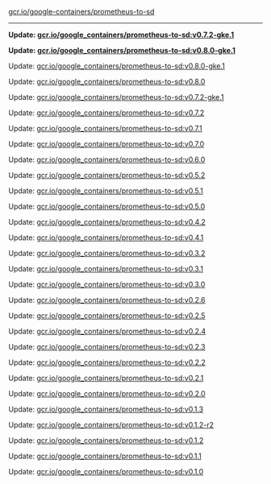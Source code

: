[gcr.io/google-containers/prometheus-to-sd](https://hub.docker.com/r/cruse/prometheus-to-sd/tags/) 

----
**Update: [gcr.io/google_containers/prometheus-to-sd:v0.7.2-gke.1](https://hub.docker.com/r/cruse/prometheus-to-sd/tags/)**

**Update: [gcr.io/google_containers/prometheus-to-sd:v0.8.0-gke.1](https://hub.docker.com/r/cruse/prometheus-to-sd/tags/)**

Update: [gcr.io/google_containers/prometheus-to-sd:v0.8.0-gke.1](https://hub.docker.com/r/cruse/prometheus-to-sd/tags/)

Update: [gcr.io/google_containers/prometheus-to-sd:v0.8.0](https://hub.docker.com/r/cruse/prometheus-to-sd/tags/)

Update: [gcr.io/google_containers/prometheus-to-sd:v0.7.2-gke.1](https://hub.docker.com/r/cruse/prometheus-to-sd/tags/)

Update: [gcr.io/google_containers/prometheus-to-sd:v0.7.2](https://hub.docker.com/r/cruse/prometheus-to-sd/tags/)

Update: [gcr.io/google_containers/prometheus-to-sd:v0.7.1](https://hub.docker.com/r/cruse/prometheus-to-sd/tags/)

Update: [gcr.io/google_containers/prometheus-to-sd:v0.7.0](https://hub.docker.com/r/cruse/prometheus-to-sd/tags/)

Update: [gcr.io/google_containers/prometheus-to-sd:v0.6.0](https://hub.docker.com/r/cruse/prometheus-to-sd/tags/)

Update: [gcr.io/google_containers/prometheus-to-sd:v0.5.2](https://hub.docker.com/r/cruse/prometheus-to-sd/tags/)

Update: [gcr.io/google_containers/prometheus-to-sd:v0.5.1](https://hub.docker.com/r/cruse/prometheus-to-sd/tags/)

Update: [gcr.io/google_containers/prometheus-to-sd:v0.5.0](https://hub.docker.com/r/cruse/prometheus-to-sd/tags/)

Update: [gcr.io/google_containers/prometheus-to-sd:v0.4.2](https://hub.docker.com/r/cruse/prometheus-to-sd/tags/)

Update: [gcr.io/google_containers/prometheus-to-sd:v0.4.1](https://hub.docker.com/r/cruse/prometheus-to-sd/tags/)

Update: [gcr.io/google_containers/prometheus-to-sd:v0.3.2](https://hub.docker.com/r/cruse/prometheus-to-sd/tags/)

Update: [gcr.io/google_containers/prometheus-to-sd:v0.3.1](https://hub.docker.com/r/cruse/prometheus-to-sd/tags/)

Update: [gcr.io/google_containers/prometheus-to-sd:v0.3.0](https://hub.docker.com/r/cruse/prometheus-to-sd/tags/)

Update: [gcr.io/google_containers/prometheus-to-sd:v0.2.6](https://hub.docker.com/r/cruse/prometheus-to-sd/tags/)

Update: [gcr.io/google_containers/prometheus-to-sd:v0.2.5](https://hub.docker.com/r/cruse/prometheus-to-sd/tags/)

Update: [gcr.io/google_containers/prometheus-to-sd:v0.2.4](https://hub.docker.com/r/cruse/prometheus-to-sd/tags/)

Update: [gcr.io/google_containers/prometheus-to-sd:v0.2.3](https://hub.docker.com/r/cruse/prometheus-to-sd/tags/)

Update: [gcr.io/google_containers/prometheus-to-sd:v0.2.2](https://hub.docker.com/r/cruse/prometheus-to-sd/tags/)

Update: [gcr.io/google_containers/prometheus-to-sd:v0.2.1](https://hub.docker.com/r/cruse/prometheus-to-sd/tags/)

Update: [gcr.io/google_containers/prometheus-to-sd:v0.2.0](https://hub.docker.com/r/cruse/prometheus-to-sd/tags/)

Update: [gcr.io/google_containers/prometheus-to-sd:v0.1.3](https://hub.docker.com/r/cruse/prometheus-to-sd/tags/)

Update: [gcr.io/google_containers/prometheus-to-sd:v0.1.2-r2](https://hub.docker.com/r/cruse/prometheus-to-sd/tags/)

Update: [gcr.io/google_containers/prometheus-to-sd:v0.1.2](https://hub.docker.com/r/cruse/prometheus-to-sd/tags/)

Update: [gcr.io/google_containers/prometheus-to-sd:v0.1.1](https://hub.docker.com/r/cruse/prometheus-to-sd/tags/)

Update: [gcr.io/google_containers/prometheus-to-sd:v0.1.0](https://hub.docker.com/r/cruse/prometheus-to-sd/tags/)

